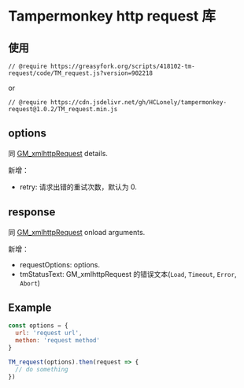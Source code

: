 # Tampermonkey http request 库

## 使用

`// @require https://greasyfork.org/scripts/418102-tm-request/code/TM_request.js?version=902218`

or

`// @require https://cdn.jsdelivr.net/gh/HCLonely/tampermonkey-request@1.0.2/TM_request.min.js`

## options

同 [GM_xmlhttpRequest](https://www.tampermonkey.net/documentation.php#GM_xmlhttpRequest) details.

新增：

- retry: 请求出错的重试次数，默认为 0.

## response

同 [GM_xmlhttpRequest](https://www.tampermonkey.net/documentation.php#GM_xmlhttpRequest)  onload arguments.

新增：

- requestOptions: options.
- tmStatusText: GM_xmlhttpRequest 的错误文本(`Load`, `Timeout`, `Error`, `Abort`)

## Example

```javascript
const options = {
  url: 'request url',
  methon: 'request method'
}

TM_request(options).then(request => {
  // do something
})
```
